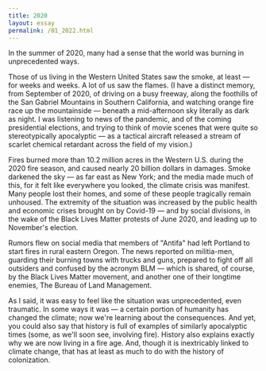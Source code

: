 ```yaml
---
title: 2020
layout: essay
permalink: /01_2022.html
---
```


In the summer of 2020, many had a sense that the world was burning in unprecedented ways.  

Those of us living in the Western United States saw the smoke, at least — for weeks and weeks. A lot of us saw the flames. (I have a distinct memory, from September of 2020, of driving on a busy freeway, along the foothills of the San Gabriel Mountains in Southern California, and watching orange fire race up the mountainside — beneath a mid-afternoon sky literally as dark as night. I was listening to news of the pandemic, and of the coming presidential elections, and trying to think of movie scenes that were quite so stereotypically apocalyptic — as a tactical aircraft released a stream of scarlet chemical retardant across the field of my vision.) 

Fires burned more than 10.2 million acres in the Western U.S. during the 2020 fire season, and caused nearly 20 billion dollars in damages. Smoke darkened the sky — as far east as New York; and the media made much of this, for it felt like everywhere you looked, the climate crisis was manifest. Many people lost their homes, and some of these people tragically remain unhoused. The extremity of the situation was increased by the public health and economic crises brought on by Covid-19 — and by social divisions, in the wake of the Black Lives Matter protests of June 2020, and leading up to November's election. 

Rumors flew on social media that members of "Antifa" had left Portland to start fires in rural eastern Oregon. The news reported on militia-men, guarding their burning towns with trucks and guns, prepared to fight off all outsiders and confused by the acronym BLM — which is shared, of course, by the Black Lives Matter movement, and another one of their longtime enemies, The Bureau of Land Management. 

As I said, it was easy to feel like the situation was unprecedented, even traumatic. In some ways it was — a certain portion of humanity has changed the climate; now we're learning about the consequences. And yet, you could also say that history is full of examples of similarly apocalyptic times (some, as we'll soon see, involving fire). History also explains exactly why we are now living in a fire age. And, though it is inextricably linked to climate change, that has at least as much to do with the history of colonization.
